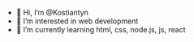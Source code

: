 - 👋 Hi, I’m @Kostiantyn 
- 👀 I’m interested in web development
- 🌱 I’m currently learning html, css, node.js, js, react

<!---
Kosstiantyn/Kosstiantyn is a ✨ special ✨ repository because its `README.md` (this file) appears on your GitHub profile.
You can click the Preview link to take a look at your changes.
--->
